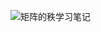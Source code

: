 ![矩阵的秩学习笔记](https://github.com/olivefengsz/olivelovescience.github.io/assets/8655791/a7947809-274b-4b90-be51-24d626cacfba)
